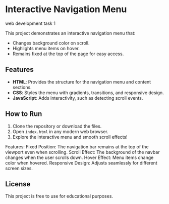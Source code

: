 # Interactive Navigation Menu
web development task 1

This project demonstrates an interactive navigation menu that:
- Changes background color on scroll.
- Highlights menu items on hover.
- Remains fixed at the top of the page for easy access.

## Features
- **HTML**: Provides the structure for the navigation menu and content sections.
- **CSS**: Styles the menu with gradients, transitions, and responsive design.
- **JavaScript**: Adds interactivity, such as detecting scroll events.

## How to Run
1. Clone the repository or download the files.
2. Open `index.html` in any modern web browser.
3. Explore the interactive menu and smooth scroll effects!

Features:
Fixed Position: The navigation bar remains at the top of the viewport even when scrolling.
Scroll Effect: The background of the navbar changes when the user scrolls down.
Hover Effect: Menu items change color when hovered.
Responsive Design: Adjusts seamlessly for different screen sizes.

## License
This project is free to use for educational purposes.
